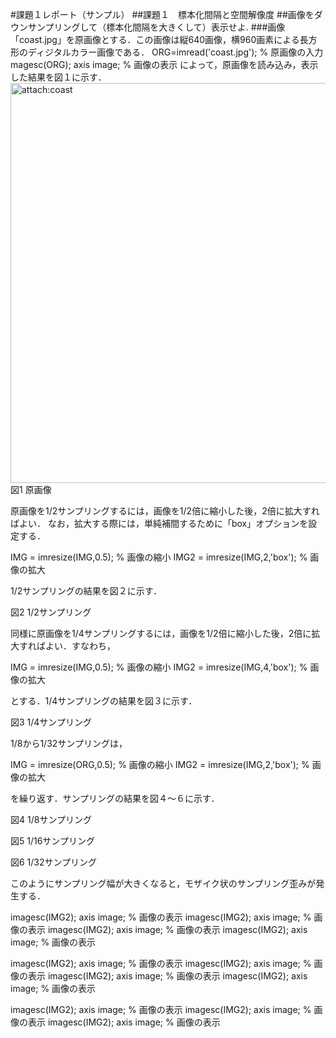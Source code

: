 #課題１レポート（サンプル）
##課題１　標本化間隔と空間解像度
##画像をダウンサンプリングして（標本化間隔を大きくして）表示せよ.
###画像「coast.jpg」を原画像とする．この画像は縦640画像，横960画素による長方形のディジタルカラー画像である．
ORG=imread('coast.jpg'); % 原画像の入力
magesc(ORG); axis image; % 画像の表示
によって，原画像を読み込み，表示した結果を図１に示す．
<img src="attach:coast.jpg" alt="attach:coast" title="attach:coast" width="960" height="640">
 図1 原画像

原画像を1/2サンプリングするには，画像を1/2倍に縮小した後，2倍に拡大すればよい．
なお，拡大する際には，単純補間するために「box」オプションを設定する．

IMG = imresize(IMG,0.5); % 画像の縮小
IMG2 = imresize(IMG,2,'box'); % 画像の拡大

1/2サンプリングの結果を図２に示す．

 図2 1/2サンプリング

同様に原画像を1/4サンプリングするには，画像を1/2倍に縮小した後，2倍に拡大すればよい．すなわち，

IMG = imresize(IMG,0.5); % 画像の縮小
IMG2 = imresize(IMG,4,'box'); % 画像の拡大

とする．1/4サンプリングの結果を図３に示す．


 図3 1/4サンプリング

1/8から1/32サンプリングは，

IMG = imresize(ORG,0.5); % 画像の縮小
IMG2 = imresize(IMG,2,'box'); % 画像の拡大

を繰り返す．サンプリングの結果を図４～６に示す．


 図4 1/8サンプリング


図5 1/16サンプリング


図6 1/32サンプリング

このようにサンプリング幅が大きくなると，モザイク状のサンプリング歪みが発生する．

imagesc(IMG2); axis image; % 画像の表示
imagesc(IMG2); axis image; % 画像の表示
imagesc(IMG2); axis image; % 画像の表示
imagesc(IMG2); axis image; % 画像の表示

imagesc(IMG2); axis image; % 画像の表示
imagesc(IMG2); axis image; % 画像の表示
imagesc(IMG2); axis image; % 画像の表示
imagesc(IMG2); axis image; % 画像の表示

imagesc(IMG2); axis image; % 画像の表示
imagesc(IMG2); axis image; % 画像の表示
imagesc(IMG2); axis image; % 画像の表示

